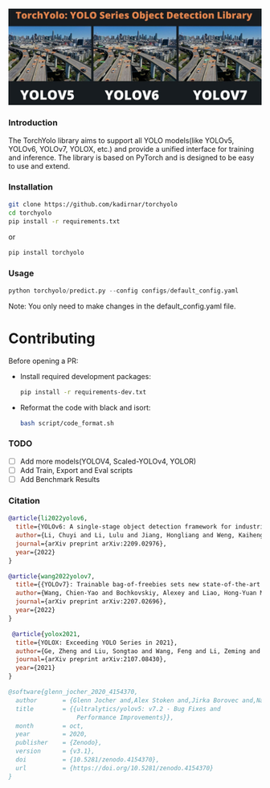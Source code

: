<div align="center">
<h4>
  <img src="docs/torchyolo_logo.jpg" width="800"/>
</div>


### Introduction

The TorchYolo library aims to support all YOLO models(like YOLOv5, YOLOv6, YOLOv7, YOLOX, etc.) and provide a unified interface for training and inference. The library is based on PyTorch and is designed to be easy to use and extend.

### Installation
```bash
git clone https://github.com/kadirnar/torchyolo
cd torchyolo
pip install -r requirements.txt
```
or 
```bash
pip install torchyolo
```
### Usage
```python
python torchyolo/predict.py --config configs/default_config.yaml
```
Note: You only need to make changes in the default_config.yaml file.

# Contributing
Before opening a PR:
  - Install required development packages:
    ```bash
    pip install -r requirements-dev.txt
    ```
  - Reformat the code with black and isort:
    ```bash
    bash script/code_format.sh
    ``` 

### TODO
- [ ] Add more models(YOLOV4, Scaled-YOLOv4, YOLOR)
- [ ] Add Train, Export and Eval scripts
- [ ] Add Benchmark Results

### Citation
```bibtex
@article{li2022yolov6,
  title={YOLOv6: A single-stage object detection framework for industrial applications},
  author={Li, Chuyi and Li, Lulu and Jiang, Hongliang and Weng, Kaiheng and Geng, Yifei and Li, Liang and Ke, Zaidan and Li, Qingyuan and Cheng, Meng and Nie, Weiqiang and others},
  journal={arXiv preprint arXiv:2209.02976},
  year={2022}
}
```
```bibtex
@article{wang2022yolov7,
  title={{YOLOv7}: Trainable bag-of-freebies sets new state-of-the-art for real-time object detectors},
  author={Wang, Chien-Yao and Bochkovskiy, Alexey and Liao, Hong-Yuan Mark},
  journal={arXiv preprint arXiv:2207.02696},
  year={2022}
}
```
```bibtex
 @article{yolox2021,
  title={YOLOX: Exceeding YOLO Series in 2021},
  author={Ge, Zheng and Liu, Songtao and Wang, Feng and Li, Zeming and Sun, Jian},
  journal={arXiv preprint arXiv:2107.08430},
  year={2021}
}
```
```bibtex
@software{glenn_jocher_2020_4154370,
  author       = {Glenn Jocher and,Alex Stoken and,Jirka Borovec and,NanoCode012 and,ChristopherSTAN and,Liu Changyu and,Laughing and,tkianai and,Adam Hogan and,lorenzomammana and,yxNONG and,AlexWang1900 and,Laurentiu Diaconu and,Marc and,wanghaoyang0106 and,ml5ah and,Doug and,Francisco Ingham and,Frederik and,Guilhen and,Hatovix and,Jake Poznanski and,Jiacong Fang and,Lijun Yu 于力军 and,changyu98 and,Mingyu Wang and,Naman Gupta and,Osama Akhtar and,PetrDvoracek and,Prashant Rai},
  title        = {{ultralytics/yolov5: v7.2 - Bug Fixes and 
                   Performance Improvements}},
  month        = oct,
  year         = 2020,
  publisher    = {Zenodo},
  version      = {v3.1},
  doi          = {10.5281/zenodo.4154370},
  url          = {https://doi.org/10.5281/zenodo.4154370}
}
```
